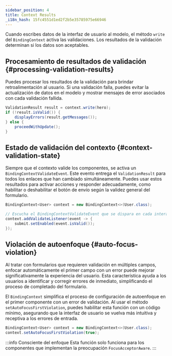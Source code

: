 ```yaml
---
sidebar_position: 4
title: Context Results
_i18n_hash: 15fc4551d1ed2f2b5e35785975e66946
---
```

Cuando escribes datos de la interfaz de usuario al modelo, el método `write` del `BindingContext` activa las validaciones. Los resultados de la validación determinan si los datos son aceptables.

## Procesamiento de resultados de validación {#processing-validation-results}

Puedes procesar los resultados de la validación para brindar retroalimentación al usuario. Si una validación falla, puedes evitar la actualización de datos en el modelo y mostrar mensajes de error asociados con cada validación fallida.

```java
ValidationResult result = context.write(hero);
if (!result.isValid()) {
    displayErrors(result.getMessages());
} else {
    proceedWithUpdate();
}
```

<!-- vale off -->
## Estado de validación del contexto {#context-validation-state}
<!-- vale on -->

Siempre que el contexto valide los componentes, se activa un `BindingContextValidateEvent`. Este evento entrega el `ValidationResult` para todos los enlaces que han cambiado simultáneamente. Puedes usar estos resultados para activar acciones y responder adecuadamente, como habilitar o deshabilitar el botón de envío según la validez general del formulario.

```java
BindingContext<User> context = new BindingContext<>(User.class);

// Escucha el BindingContextValidateEvent que se dispara en cada interacción del usuario.
context.addValidateListener(event -> {
    submit.setEnabled(event.isValid());
});
```

## Violación de autoenfoque {#auto-focus-violation}

Al tratar con formularios que requieren validación en múltiples campos, enfocar automáticamente el primer campo con un error puede mejorar significativamente la experiencia del usuario. Esta característica ayuda a los usuarios a identificar y corregir errores de inmediato, simplificando el proceso de completado del formulario.

El `BindingContext` simplifica el proceso de configuración de autoenfoque en el primer componente con un error de validación. Al usar el método `setAutoFocusFirstViolation`, puedes habilitar esta función con un código mínimo, asegurando que la interfaz de usuario se vuelva más intuitiva y receptiva a los errores de entrada.

```java
BindingContext<User> context = new BindingContext<>(User.class);
context.setAutoFocusFirstViolation(true);
```

:::info Consciente del enfoque
Esta función solo funciona para los componentes que implementan la preocupación `FocusAcceptorAware`.
:::
